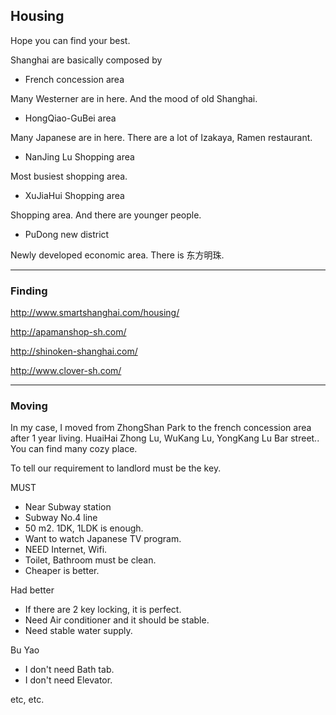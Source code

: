 ## Housing

Hope you can find your best.

Shanghai are basically composed by

- French concession area

Many Westerner are in here. And the mood of old Shanghai.

- HongQiao-GuBei area

Many Japanese are in here. There are a lot of Izakaya, Ramen restaurant.

- NanJing Lu Shopping area

Most busiest shopping area. 

- XuJiaHui Shopping area

Shopping area. And there are younger people.

- PuDong new district

Newly developed economic area. There is 东方明珠.

---

### Finding

http://www.smartshanghai.com/housing/

http://apamanshop-sh.com/

http://shinoken-shanghai.com/

http://www.clover-sh.com/

---

### Moving

In my case, I moved from ZhongShan Park to the french concession area after 1 year living. HuaiHai Zhong Lu, WuKang Lu, YongKang Lu Bar street.. You can find many cozy place.

To tell our requirement to landlord must be the key.

MUST

- Near Subway station
- Subway No.4 line
- 50 m2. 1DK, 1LDK is enough.
- Want to watch Japanese TV program.
- NEED Internet, Wifi.
- Toilet, Bathroom must be clean.
- Cheaper is better.

Had better

- If there are 2 key locking, it is perfect.
- Need Air conditioner and it should be stable.
- Need stable water supply.

Bu Yao

- I don't need Bath tab. 
- I don't need Elevator.

etc, etc.